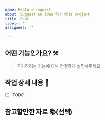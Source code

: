 ```yaml
---
name: Feature request
about: Suggest an idea for this project
title: Feat
labels: ''
assignees: ''

---
```


## 어떤 기능인가요? ⚒️
> 추가하려는 기능에 대해 간결하게 설명해주세요


## 작업 상세 내용 📝

- [ ] TODO


## 참고할만한 자료 📚(선택)